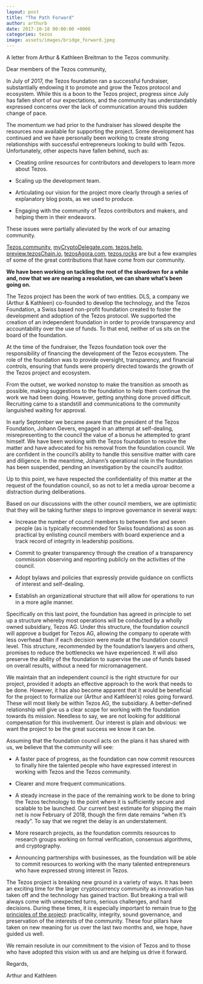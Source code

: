```yaml
---
layout: post
title: "The Path Forward"
author: arthurb
date: 2017-10-18 00:00:00 +0000
categories: tezos
image: assets/images/bridge_forward.jpeg
---
```


A letter from Arthur & Kathleen Breitman to the Tezos community.

Dear members of the Tezos community,

In July of 2017, the Tezos foundation ran a successful fundraiser, substantially endowing it to promote and grow the Tezos protocol and ecosystem. While this is a boon to the Tezos project, progress since July has fallen short of our expectations, and the community has understandably expressed concerns over the lack of communication around this sudden change of pace.

The momentum we had prior to the fundraiser has slowed despite the resources now available for supporting the project. Some development has continued and we have personally been working to create strong relationships with successful entrepreneurs looking to build with Tezos. Unfortunately, other aspects have fallen behind, such as:

* Creating online resources for contributors and developers to learn more about Tezos.

* Scaling up the development team.

* Articulating our vision for the project more clearly through a series of explanatory blog posts, as we used to produce.

* Engaging with the community of Tezos contributors and makers, and helping them in their endeavors.

These issues were partially alleviated by the work of our amazing community.

[Tezos.community](https://forums.tezos.community/), [myCryptoDelegate.com](https://www.mycryptodelegate.com/),[ tezos.help](http://www.tezos.help/), [preview.tezosChain.io](https://preview.tezoschain.io), [tezosAgora.com](http://www.tezosagora.com/), [tezos.rocks](http://tezos.rocks) are but a few examples of some of the great contributions that have come from our community.

**We have been working on tackling the root of the slowdown for a while and, now that we are nearing a resolution, we can share what’s been going on.**

The Tezos project has been the work of two entities. DLS, a company we (Arthur & Kathleen) co-founded to develop the technology, and the Tezos Foundation, a Swiss based non-profit foundation created to foster the development and adoption of the Tezos protocol. We supported the creation of an independent foundation in order to provide transparency and accountability over the use of funds. To that end, neither of us sits on the board of the foundation.

At the time of the fundraiser, the Tezos foundation took over the responsibility of financing the development of the Tezos ecosystem. The role of the foundation was to provide oversight, transparency, and financial controls, ensuring that funds were properly directed towards the growth of the Tezos project and ecosystem.

From the outset, we worked nonstop to make the transition as smooth as possible, making suggestions to the foundation to help them continue the work we had been doing. However, getting anything done proved difficult. Recruiting came to a standstill and communications to the community languished waiting for approval.

In early September we became aware that the president of the Tezos Foundation, Johann Gevers, engaged in an attempt at self-dealing, misrepresenting to the council the value of a bonus he attempted to grant himself. We have been working with the Tezos foundation to resolve the matter and have advocated for his removal from the foundation council. We are confident in the council’s ability to handle this sensitive matter with care and diligence. In the meantime, Johann’s operational role in the foundation has been suspended, pending an investigation by the council’s auditor.

Up to this point, we have respected the confidentiality of this matter at the request of the foundation council, so as not to let a media uproar become a distraction during deliberations.

Based on our discussions with the other council members, we are optimistic that they will be taking further steps to improve governance in several ways:

* Increase the number of council members to between five and seven people (as is typically recommended for Swiss foundations) as soon as practical by enlisting council members with board experience and a track record of integrity in leadership positions.

* Commit to greater transparency through the creation of a transparency commission observing and reporting publicly on the activities of the council.

* Adopt bylaws and policies that expressly provide guidance on conflicts of interest and self-dealing.

* Establish an organizational structure that will allow for operations to run in a more agile manner.

Specifically on this last point, the foundation has agreed in principle to set up a structure whereby most operations will be conducted by a wholly owned subsidiary, Tezos AG. Under this structure, the foundation council will approve a budget for Tezos AG, allowing the company to operate with less overhead than if each decision were made at the foundation council level. This structure, recommended by the foundation’s lawyers and others, promises to reduce the bottlenecks we have experienced. It will also preserve the ability of the foundation to supervise the use of funds based on overall results, without a need for micromanagement.

We maintain that an independent council is the right structure for our project, provided it adopts an effective approach to the work that needs to be done. However, it has also become apparent that it would be beneficial for the project to formalize our (Arthur and Kathleen’s) roles going forward. These will most likely be within Tezos AG, the subsidiary. A better-defined relationship will give us a clear scope for working with the foundation towards its mission. Needless to say, we are not looking for additional compensation for this involvement. Our interest is plain and obvious: we want the project to be the great success we know it can be.

Assuming that the foundation council acts on the plans it has shared with us, we believe that the community will see:

* A faster pace of progress, as the foundation can now commit resources to finally hire the talented people who have expressed interest in working with Tezos and the Tezos community.

* Clearer and more frequent communications.

* A steady increase in the pace of the remaining work to be done to bring the Tezos technology to the point where it is sufficiently secure and scalable to be launched. Our current best estimate for shipping the main net is now February of 2018, though the firm date remains “when it’s ready”. To say that we regret the delay is an understatement.

* More research projects, as the foundation commits resources to research groups working on formal verification, consensus algorithms, and cryptography.

* Announcing partnerships with businesses, as the foundation will be able to commit resources to working with the many talented entrepreneurs who have expressed strong interest in Tezos.

The Tezos project is breaking new ground in a variety of ways. It has been an exciting time for the larger cryptocurrency community as innovation has taken off and the technology has gained traction. But breaking a trail will always come with unexpected turns, serious challenges, and hard decisions. During these times, it is especially important to remain true to [the principles of the project](https://medium.com/tezos/tezos-philosophy-and-values-9297f308ae21): practicality, integrity, sound governance, and preservation of the interests of the community. These four pillars have taken on new meaning for us over the last two months and, we hope, have guided us well.

We remain resolute in our commitment to the vision of Tezos and to those who have adopted this vision with us and are helping us drive it forward.

Regards,

Arthur and Kathleen
